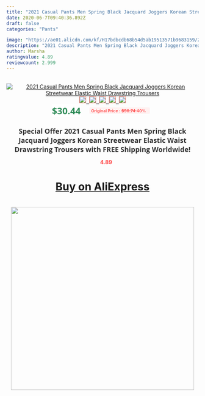 ```yaml
---
title: "2021 Casual Pants Men Spring Black Jacquard Joggers Korean Streetwear Elastic Waist Drawstring Trousers"
date: 2020-06-7T09:40:36.892Z
draft: false
categories: "Pants"

image: "https://ae01.alicdn.com/kf/H17bdbcdb68b54d5ab19513571b9683159/2021-Casual-Pants-Men-Spring-Black-Jacquard-Joggers-Korean-Streetwear-Elastic-Waist-Drawstring-Trousers.jpg"
description: "2021 Casual Pants Men Spring Black Jacquard Joggers Korean Streetwear Elastic Waist Drawstring Trousers"
author: Marsha
ratingvalue: 4.89
reviewcount: 2.999
---
```

<br>
<div style="text-align: center;">
<a href="https://s.click.aliexpress.com/e/_AdNrCp" target="_blank" rel="nofollow noopener noreferrer"><img alt="2021 Casual Pants Men Spring Black Jacquard Joggers Korean Streetwear Elastic Waist Drawstring Trousers" class="magnifier-image" src="https://ae01.alicdn.com/kf/H17bdbcdb68b54d5ab19513571b9683159/2021-Casual-Pants-Men-Spring-Black-Jacquard-Joggers-Korean-Streetwear-Elastic-Waist-Drawstring-Trousers.jpg_640x640.jpg">
<br>
<img style="border:1px solid salmon" src="https://ae01.alicdn.com/kf/H17bdbcdb68b54d5ab19513571b9683159/2021-Casual-Pants-Men-Spring-Black-Jacquard-Joggers-Korean-Streetwear-Elastic-Waist-Drawstring-Trousers.jpg_120x120.jpg">&nbsp;&nbsp;<img style="border:1px solid salmon" src="https://ae01.alicdn.com/kf/H9156e30a8a77446e9c23fff315b5dd72o/2021-Casual-Pants-Men-Spring-Black-Jacquard-Joggers-Korean-Streetwear-Elastic-Waist-Drawstring-Trousers.jpg_120x120.jpg">&nbsp;&nbsp;<img style="border:1px solid salmon" src="https://ae01.alicdn.com/kf/H28d7d83eaeca4ee08cffe6d2d6f8915cd/2021-Casual-Pants-Men-Spring-Black-Jacquard-Joggers-Korean-Streetwear-Elastic-Waist-Drawstring-Trousers.jpg_120x120.jpg">&nbsp;&nbsp;<img style="border:1px solid salmon" src="https://ae01.alicdn.com/kf/Hfbc2f65c2dfb4597b28992070850dde48/2021-Casual-Pants-Men-Spring-Black-Jacquard-Joggers-Korean-Streetwear-Elastic-Waist-Drawstring-Trousers.jpg_120x120.jpg">&nbsp;&nbsp;<img style="border:1px solid salmon" src="https://ae01.alicdn.com/kf/H52ece5fd0ca2494fb1c771ab2ba677b1J/2021-Casual-Pants-Men-Spring-Black-Jacquard-Joggers-Korean-Streetwear-Elastic-Waist-Drawstring-Trousers.jpg_120x120.jpg"></a></div><br0>
<div style="text-align: center;"><span style="background-color: white; border: 0px; box-sizing: border-box; color: seagreen; display: inline-block; font-family: &quot;open sans&quot; , &quot;arial&quot; , &quot;helvetica&quot; , sans-serif , &quot;heiti&quot;; font-size: 24px; font-stretch: inherit; font-weight: 700; line-height: inherit; margin: 0px 10px 0px 0px; padding: 0px; vertical-align: middle;">$30.44 </span>
<span style="background: rgb(255 , 241 , 241); border-radius: 3px; border: 0px; box-sizing: border-box; color: #ff4747; display: inline-block; font-family: inherit; font-size: 12px; font-stretch: inherit; font-style: inherit; font-variant: inherit; font-weight: 600; line-height: inherit; margin: 0px; padding: 2px 5px; transform: scale(0.9); vertical-align: middle;">Original Price : <b style="text-decoration: line-through;">$50.74 </b> 40%&nbsp;&nbsp;</span></div>
<h1 style="color: #333333; display: inline-block; font-family: &quot;open sans&quot; , &quot;arial&quot; , &quot;helvetica&quot; , sans-serif , &quot;heiti&quot;; font-size: 18px; font-stretch: inherit; font-weight: 700; text-align: center;">Special Offer 2021 Casual Pants Men Spring Black Jacquard Joggers Korean Streetwear Elastic Waist Drawstring Trousers with FREE Shipping Worldwide!</h1>
<div style="color: #ff4747; text-align: center;">
<img src="https://4.bp.blogspot.com/-M0ZcTcb-5uY/XleCXlxnR4I/AAAAAAAAAEc/OrjgMkXV1oMQFaCRZj5HQwOCBcu3w1FegCPcBGAYYCw/s1600/star.png" style="height: 15px;">&nbsp;<b>4.89</b></div>
<div class="button_cont" align="center"><a class="buynow_a" href="https://s.click.aliexpress.com/e/_AdNrCp" target="_blank" rel="nofollow noopener noreferrer"><H1>Buy on AliExpress</H1></a></div><br>
<div class="separator" style="clear: both; text-align: center;">
<img src="https://lh3.googleusercontent.com/-pTy5HemUv9M/XlePHvY0dAI/AAAAAAAAAE4/0nX5iRUoIWY8eMW9Dpxeirr157OZliDIgCLcBGAsYHQ/s1600/badge.gif" width="480">
</div>
